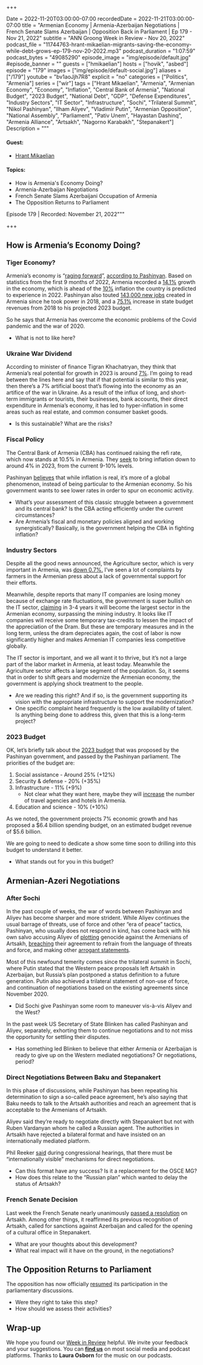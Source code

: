 +++

Date = 2022-11-20T03:00:00-07:00
recordedDate = 2022-11-21T03:00:00-07:00
title = "Armenian Economy | Armenia-Azerbaijan Negotiations | French Senate Slams Azerbaijan | Opposition Back in Parliament | Ep 179 - Nov 21, 2022"
subtitle = "ANN Groong Week in Review - Nov 20, 2022"
podcast_file = "11744763-hrant-mikaelian-migrants-saving-the-economy-while-debt-grows-ep-179-nov-20-2022.mp3"
podcast_duration = "1:07:59"
podcast_bytes = "49085290"
episode_image = "img/episode/default.jpg"
#episode_banner = ""
guests = ["hmikaelian"]
hosts = ["hovik", "asbed"]
episode = "179"
images = ["img/episode/default-social.jpg"]
aliases = ["/179"]
youtube = "bv1aoJjh7R8"
explicit = "no"
categories = ["Politics", "Armenia"]
series = ["wir"]
tags = ["Hrant Mikaelian", "Armenia", "Armenian Economy", "Economy", "Inflation", "Central Bank of Armenia", "National Budget", "2023 Budget", "National Debt", "GDP", "Defense Expenditures", "Industry Sectors", "IT Sector", "Infrastructure", "Sochi", "Trilateral Summit", "Nikol Pashinyan", "Ilham Aliyev", "Vladimir Putin", "Armenian Opposition", "National Assembly", "Parliament", "Pativ Unem", "Hayastan Dashinq", "Armenia Alliance", "Artsakh", "Nagorno Karabakh", "Stepanakert"]
Description = """

#### Guest: 
* [Hrant Mikaelian](/guest/hmikaelian)

#### Topics:
* How is Armenia's Economy Doing?
* Armenia-Azerbaijan Negotiations
* French Senate Slams Azerbaijani Occupation of Armenia
* The Opposition Returns to Parliament


Episode 179 | Recorded: November 21, 2022"""

+++

## How is Armenia’s Economy Doing?

### Tiger Economy?

Armenia’s economy is “[raging forward](https://armenpress.am/eng/news/1096252.html)”, [according to Pashinyan](https://armenpress.am/eng/news/1096252.html). Based on statistics from the first 9 months of 2022, Armenia recorded a [14.1%](https://armenpress.am/eng/news/1095622.html) growth in the economy, which is ahead of the [10%](https://armenpress.am/eng/news/1096204.html) inflation the country is predicted to experience in 2022. Pashinyan also touted [143,000 new jobs](https://armenpress.am/eng/news/1096258.html) created in Armenia since he took power in 2018, and a [75.1%](https://armenpress.am/eng/news/1096257.html) increase in state budget revenues from 2018 to his projected 2023 budget.

So he says that Armenia has overcome the economic problems of the Covid pandemic and the war of 2020.

* What is not to like here?


### Ukraine War Dividend

According to minister of finance Tigran Khachatryan, they think that Armenia’s real potential for growth in 2023 is around [7%](https://armenpress.am/eng/news/1097388.html). I’m going to read between the lines here and say that if that potential is similar to this year, then there’s a 7% artificial boost that’s flowing into the economy as an artifice of the war in Ukraine. As a result of the influx of long, and short-term immigrants or tourists, their businesses, bank accounts, their direct expenditure in Armenia’s economy, it has led to hyper-inflation in some areas such as real estate, and common consumer basket goods.

* Is this sustainable? What are the risks?


### Fiscal Policy

The Central Bank of Armenia (CBA) has continued raising the refi rate, which now stands at 10.5% in Armenia. They [seek](https://armenpress.am/eng/news/1097389.html) to bring inflation down to around 4% in 2023, from the current 9-10% levels.

Pashinyan [believes](https://armenpress.am/eng/news/1097434.html) that while inflation is real, it’s more of a global phenomenon, instead of being particular to the Armenian economy. So his government wants to see lower rates in order to spur on economic activity.

* What’s your assessment of this classic struggle between a government and its central bank? Is the CBA acting efficiently under the current circumstances?
* Are Armenia’s fiscal and monetary policies aligned and working synergistically? Basically, is the government helping the CBA in fighting inflation?


### Industry Sectors

Despite all the good news announced, the Agriculture sector, which is very important in Armenia, was [down 0.7%.](https://armenpress.am/eng/news/1095827.html) I’ve seen a lot of complaints by farmers in the Armenian press about a lack of governmental support for their efforts.

Meanwhile, despite reports that many IT companies are losing money because of exchange rate fluctuations, the government is super bullish on the IT sector, [claiming](https://armenpress.am/eng/news/1094152.html) in 3-4 years it will become the largest sector in the Armenian economy, surpassing the mining industry. It looks like IT companies will receive some temporary tax-credits to lessen the impact of the appreciation of the Dram. But these are temporary measures and in the long term, unless the dram depreciates again, the cost of labor is now significantly higher and makes Armenian IT companies less competitive globally.

The IT sector is important, and we all want it to thrive, but it’s not a large part of the labor market in Armenia, at least today. Meanwhile the Agriculture sector affects a large segment of the population. So, it seems that in order to shift gears and modernize the Armenian economy, the government is applying shock treatment to the people.

* Are we reading this right? And if so, is the government supporting its vision with the appropriate infrastructure to support the modernization?
* One specific complaint heard frequently is the low availability of talent. Is anything being done to address this, given that this is a long-term project?


### 2023 Budget

OK, let’s briefly talk about the [2023 budget](https://finport.am/full_news.php?id=46813&lang=3) that was proposed by the Pashinyan government, and passed by the Pashinyan parliament. The priorities of the budget are:

1. Social assistance - Around 25% (+12%)
2. Security & defense - 20% (+35%)
3. Infrastructure - 11% (+9%)
    * Not clear what they want here, maybe they will [increase](https://armenpress.am/eng/news/1096161.html) the number of travel agencies and hotels in Armenia.
4. Education and science - 10% (+10%)

As we noted, the government projects 7% economic growth and has proposed a $6.4 billion spending budget, on an estimated budget revenue of $5.6 billion.

We are going to need to dedicate a show some time soon to drilling into this budget to understand it better.

* What stands out for you in this budget?


## Armenian-Azeri Negotiations


### After Sochi

In the past couple of weeks, the war of words between Pashinyan and Aliyev has become sharper and more strident. While Aliyev continues the usual barrage of threats, use of force and other “era of peace” tactics, Pashinyan, who usually does not respond in kind, has come back with his own salvo accusing Aliyev of [plotting](https://asbarez.com/pashinyan-accuses-aliyev-of-plotting-genocide-of-armenians-in-artsakh/) genocide against the Armenians of Artsakh, [breaching](https://radar.am/en/news/politics-2536326623/) their agreement to refrain from the language of threats and force, and making other [arrogant statements](https://hetq.am/en/article/150047).

Most of this newfound temerity comes since the trilateral summit in Sochi, where Putin stated that the Western peace proposals left Artsakh in Azerbaijan, but Russia’s plan postponed a status definition to a future generation. Putin also achieved a trilateral statement of non-use of force, and continuation of negotiations based on the existing agreements since November 2020.

* Did Sochi give Pashinyan some room to maneuver vis-à-vis Aliyev and the West?


In the past week US Secretary of State Blinken has called Pashinyan and Aliyev, separately, exhorting them to continue negotiations and to not miss the opportunity for settling their disputes.

* Has something led Blinken to believe that either Armenia or Azerbaijan is ready to give up on the Western mediated negotiations? Or negotiations, period?


### Direct Negotiations Between Baku and Stepanakert

In this phase of discussions, while Pashinyan has been repeating his determination to sign a so-called peace agreement, he’s also saying that Baku needs to talk to the Artsakh authorities and reach an agreement that is acceptable to the Armenians of Artsakh.

Aliyev said they’re ready to negotiate directly with Stepanakert but not with Ruben Vardanyan whom he called a Russian agent. The authorities in Artsakh have rejected a bilateral format and have insisted on an internationally mediated platform.

Phil Reeker [said](https://eurasianet.org/new-armenia-azerbaijan-fighting-a-long-time-in-the-making) during congressional hearings, that there must be “internationally visible” mechanisms for direct negotiations.

* Can this format have any success? Is it a replacement for the OSCE MG?
* How does this relate to the “Russian plan” which wanted to delay the status of Artsakh?


### French Senate Decision

Last week the French Senate nearly unanimously [passed a resolution](https://www.azatutyun.am/a/32132286.html) on Artsakh. Among other things, it reaffirmed its previous recognition of Artsakh, called for sanctions against Azerbaijan and called for the opening of a cultural office in Stepanakert.

* What are your thoughts about this development?
* What real impact will it have on the ground, in the negotiations?


## The Opposition Returns to Parliament

The opposition has now officially [resumed](https://www.azatutyun.am/a/32131468.html) its participation in the parliamentary discussions. 

* Were they right to take this step?
* How should we assess their activities?


## Wrap-up

We hope you found our [Week in Review](/series/wir/) helpful. We invite your feedback and your suggestions. You can [**find us**](https://linktr.ee/groong) on most social media and podcast platforms. Thanks to **Laura Osborn** for the music on our podcasts.
